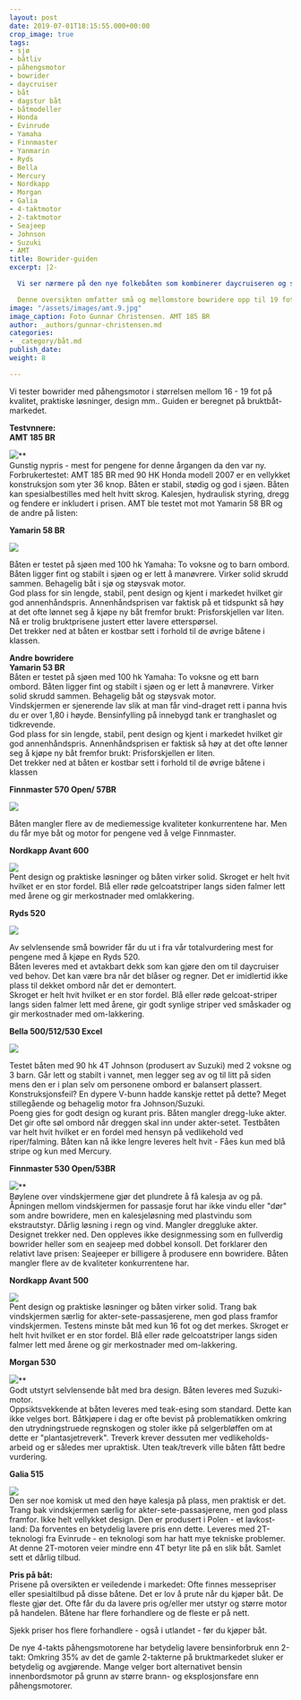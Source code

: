 ```yaml
---
layout: post
date: 2019-07-01T18:15:55.000+00:00
crop_image: true
tags:
- sjø
- båtliv
- påhengsmotor
- bowrider
- daycruiser
- båt
- dagstur båt
- båtmodeller
- Honda
- Evinrude
- Yamaha
- Finnmaster
- Yanmarin
- Ryds
- Bella
- Mercury
- Nordkapp
- Morgan
- Galia
- 4-taktmotor
- 2-taktmotor
- Seajeep
- Johnson
- Suzuki
- AMT
title: Bowrider-guiden
excerpt: |2-

  Vi ser nærmere på den nye folkebåten som kombinerer daycruiseren og seajeepens prakstiske fordeler: Lettstelt, selvlensende og muligheter for beskyttelse mot vind og regn.

  Denne oversikten omfatter små og mellomstore bowridere opp til 19 fot. Prisene er ikke oppdatert til dagens priser og kan tolkes som priser på nyere bruktbåter i dag. Det er i tillegg kommet bowridere med aluminiumsskrog som ikke er med i oversikten.
image: "/assets/images/amt.9.jpg"
image_caption: Foto Gunnar Christensen. AMT 185 BR
author: _authors/gunnar-christensen.md
categories:
- _category/båt.md
publish_date: 
weight: 8

---
```

Vi tester bowrider med påhengsmotor i størrelsen mellom 16 - 19 fot på kvalitet, praktiske løsninger, design mm.. Guiden er beregnet på bruktbåt-markedet.

**Testvnnere:**  
**AMT 185 BR**

![](/assets/images/amt185br.2.jpg)**  
Gunstig nypris - mest for pengene for denne årgangen da den var ny. Forbrukertestet: AMT 185 BR med 90 HK Honda modell 2007 er en vellykket konstruksjon som yter 36 knop. Båten er stabil, stødig og god i sjøen. Båten kan spesialbestilles med helt hvitt skrog. Kalesjen, hydraulisk styring, dregg og fendere er inkludert i prisen. AMT ble testet mot mot Yamarin 58 BR og de andre på listen:

**Yamarin 58 BR**

![](/assets/images/yam58br.jpg)

Båten er testet på sjøen med 100 hk Yamaha: To voksne og to barn ombord. Båten ligger fint og stabilt i sjøen og er lett å manøvrere. Virker solid skrudd sammen. Behagelig båt i sjø og støysvak motor.  
God plass for sin lengde, stabil, pent design og kjent i markedet hvilket gir god annenhåndspris. Annenhåndsprisen var faktisk på et tidspunkt så høy at det ofte lønnet seg å kjøpe ny båt fremfor brukt: Prisforskjellen var liten. Nå er trolig bruktprisene justert etter lavere etterspørsel.  
Det trekker ned at båten er kostbar sett i forhold til de øvrige båtene i klassen.

**Andre bowridere**  
**Yamarin 53 BR**  
Båten er testet på sjøen med 100 hk Yamaha: To voksne og ett barn ombord. Båten ligger fint og stabilt i sjøen og er lett å manøvrere. Virker solid skrudd sammen. Behagelig båt og støysvak motor.  
Vindskjermen er sjenerende lav slik at man får vind-draget rett i panna hvis du er over 1,80 i høyde. Bensinfylling på innebygd tank er tranghaslet og tidkrevende.  
God plass for sin lengde, stabil, pent design og kjent i markedet hvilket gir god annenhåndspris. Annenhåndsprisen er faktisk så høy at det ofte lønner seg å kjøpe ny båt fremfor brukt: Prisforskjellen er liten.  
Det trekker ned at båten er kostbar sett i forhold til de øvrige båtene i klassen

**Finnmaster 570 Open/ 57BR**

![](/assets/images/finn5700.jpg)

Båten mangler flere av de mediemessige kvaliteter konkurrentene har. Men du får mye båt og motor for pengene ved å velge Finnmaster.

**Nordkapp Avant 600**

![](/assets/images/avant600.jpg)  
Pent design og praktiske løsninger og båten virker solid. Skroget er helt hvit hvilket er en stor fordel. Blå eller røde gelcoatstriper langs siden falmer lett med årene og gir merkostnader med omlakkering.

**Ryds 520**

![](/assets/images/ryds520.jpg)

Av selvlensende små bowrider får du ut i fra vår totalvurdering mest for pengene med å kjøpe en Ryds 520.  
Båten leveres med et avtakbart dekk som kan gjøre den om til daycruiser ved behov. Det kan være bra når det blåser og regner. Det er imidlertid ikke plass til dekket ombord når det er demontert.  
Skroget er helt hvit hvilket er en stor fordel. Blå eller røde gelcoat-striper langs siden falmer lett med årene, gir godt synlige striper ved småskader og gir merkostnader med om-lakkering.

**Bella 500/512/530 Excel**

![](/assets/images/bella512.jpg)

Testet båten med 90 hk 4T Johnson (produsert av Suzuki) med 2 voksne og 3 barn. Går lett og stabilt i vannet, men legger seg av og til litt på siden mens den er i plan selv om personene ombord er balansert plassert. Konstruksjonsfeil? En dypere V-bunn hadde kanskje rettet på dette? Meget stillegående og behagelig motor fra Johnson/Suzuki.  
Poeng gies for godt design og kurant pris. Båten mangler dregg-luke akter. Det gir ofte søl ombord når dreggen skal inn under akter-setet. Testbåten var helt hvit hvilket er en fordel med hensyn på vedlikehold ved riper/falming. Båten kan nå ikke lengre leveres helt hvit - Fåes kun med blå stripe og kun med Mercury.

**Finnmaster 530 Open/53BR**

![](/assets/images/finnmaster-530.jpg)**  
Bøylene over vindskjermene gjør det plundrete å få kalesja av og på. Åpningen mellom vindskjermen for passasje forut har ikke vindu eller "dør" som andre bowridere, men en kalesjeløsning med plastvindu som ekstrautstyr. Dårlig løsning i regn og vind. Mangler dreggluke akter.  
Designet trekker ned. Den oppleves ikke designmessing som en fullverdig bowrider heller som en seajeep med dobbel konsoll. Det forklarer den relativt lave prisen: Seajeeper er billigere å produsere enn bowridere. Båten mangler flere av de kvaliteter konkurrentene har.

**Nordkapp Avant 500**

![](/assets/images/avant_500.jpg)  
Pent design og praktiske løsninger og båten virker solid. Trang bak vindskjermen særlig for akter-sete-passasjerene, men god plass framfor vindskjermen. Testens minste båt med kun 16 fot og det merkes. Skroget er helt hvit hvilket er en stor fordel. Blå eller røde gelcoatstriper langs siden falmer lett med årene og gir merkostnader med om-lakkering.

**Morgan 530**

![](/assets/images/morgan-5250.jpg)**  
Godt utstyrt selvlensende båt med bra design. Båten leveres med Suzuki-motor.  
Oppsiktsvekkende at båten leveres med teak-esing som standard. Dette kan ikke velges bort. Båtkjøpere i dag er ofte bevist på problematikken omkring den utrydningstruede regnskogen og stoler ikke på selgerbløffen om at dette er "plantasjetreverk". Treverk krever dessuten mer vedlikeholds-arbeid og er således mer upraktisk. Uten teak/treverk ville båten fått bedre vurdering.

**Galia 515**

![](/assets/images/galia515.jpg)  
Den ser noe komisk ut med den høye kalesja på plass, men praktisk er det. Trang bak vindskjermen særlig for akter-sete-passasjerene, men god plass framfor. Ikke helt vellykket design. Den er produsert i Polen - et lavkost-land: Da forventes en betydelig lavere pris enn dette. Leveres med 2T-teknologi fra Evinrude - en teknologi som har hatt mye tekniske problemer. At denne 2T-motoren veier mindre enn 4T betyr lite på en slik båt. Samlet sett et dårlig tilbud.

**Pris på båt:**  
Prisene på oversikten er veiledende i markedet: Ofte finnes messepriser eller spesialtilbud på disse båtene. Det er lov å prute når du kjøper båt. De fleste gjør det. Ofte får du da lavere pris og/eller mer utstyr og større motor på handelen. Båtene har flere forhandlere og de fleste er på nett.

Sjekk priser hos flere forhandlere - også i utlandet - før du kjøper båt.

De nye 4-takts påhengsmotorene har betydelig lavere bensinforbruk enn 2-takt: Omkring 35% av det de gamle 2-takterne på bruktmarkedet sluker er betydelig og avgjørende. Mange velger bort alternativet bensin innenbordsmotor på grunn av større brann- og eksplosjonsfare enn påhengsmotorer.
